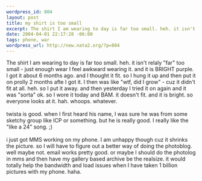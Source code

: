 ```yaml
--- 
wordpress_id: 804
layout: post
title: my shirt is too small
excerpt: The shirt I am wearing to day is far too small. heh. it isn't relaly "far" too small - just enough wear I feel awkward wearing it. and it is BRIGHT purple. I got it about 6 months ago. and I thought it fit. so I hung it up and then put it on prolly 2 months afte I got it. I then was like "wtf, did I grow"  - cuz it didn't fit at all. heh. so I put it away. and then yesterday I tried it on again...
date: 2004-04-01 22:17:28 -06:00
tags: phone, war
wordpress_url: http://new.nata2.org/?p=804
---
```

The shirt I am wearing to day is far too small. heh. it isn't relaly "far" too small - just enough wear I feel awkward wearing it. and it is BRIGHT purple. I got it about 6 months ago. and I thought it fit. so I hung it up and then put it on prolly 2 months afte I got it. I then was like "wtf, did I grow"  - cuz it didn't fit at all. heh. so I put it away. and then yesterday I tried it on again and it was "sorta" ok. so I wore it today and BAM. it doesn't fit. and it is bright. so everyone looks at it. hah. whoops. whatever. <br/><br/>twista is good. when I first heard his name, I was sure he was from some sketchy group like ICP or something. but he is really good. I really like the "like a 24" song. ;)<br/><br/>i just got MMS working on my phone. I am unhappy though cuz it shrinks the picture. so I will have to figure out a better way of doing the photoblog. well maybe not. email works pretty good. or maybe I should do the photolog in mms and then have my gallery based archive be the realsize. it would totally help the bandwidth and load issues when I have taken 1 billion pictures with my phone. haha. 
